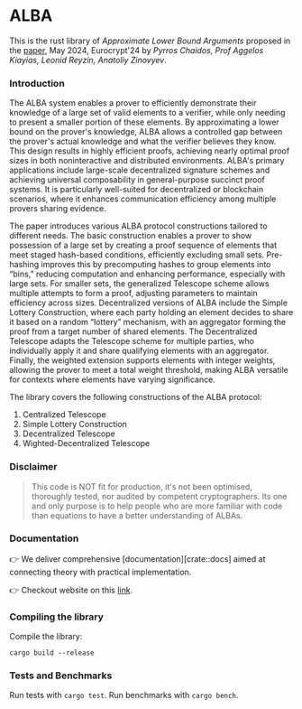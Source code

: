 # ALBA
This is the rust library of _Approximate Lower Bound Arguments_ proposed in the [paper](https://iohk.io/en/research/library/papers/approximate-lower-bound-arguments/), May 2024, Eurocrypt'24 by _Pyrros Chaidos, Prof Aggelos Kiayias, Leonid Reyzin, Anatoliy Zinovyev_.

### Introduction
The ALBA system enables a prover to efficiently demonstrate their knowledge of a large set of valid elements to a verifier, while only needing to present a smaller portion of these elements. By approximating a lower bound on the prover's knowledge, ALBA allows a controlled gap between the prover's actual knowledge and what the verifier believes they know. This design results in highly efficient proofs, achieving nearly optimal proof sizes in both noninteractive and distributed environments. ALBA's primary applications include large-scale decentralized signature schemes and achieving universal composability in general-purpose succinct proof systems. It is particularly well-suited for decentralized or blockchain scenarios, where it enhances communication efficiency among multiple provers sharing evidence.

The paper introduces various ALBA protocol constructions tailored to different needs. The basic construction enables a prover to show possession of a large set by creating a proof sequence of elements that meet staged hash-based conditions, efficiently excluding small sets. Pre-hashing improves this by precomputing hashes to group elements into “bins,” reducing computation and enhancing performance, especially with large sets. For smaller sets, the generalized Telescope scheme allows multiple attempts to form a proof, adjusting parameters to maintain efficiency across sizes. Decentralized versions of ALBA include the Simple Lottery Construction, where each party holding an element decides to share it based on a random “lottery” mechanism, with an aggregator forming the proof from a target number of shared elements. The Decentralized Telescope adapts the Telescope scheme for multiple parties, who individually apply it and share qualifying elements with an aggregator. Finally, the weighted extension supports elements with integer weights, allowing the prover to meet a total weight threshold, making ALBA versatile for contexts where elements have varying significance.

The library covers the following constructions of the ALBA protocol:
1. Centralized Telescope
2. Simple Lottery Construction
3. Decentralized Telescope
4. Wighted-Decentralized Telescope

### Disclaimer

> This code is NOT fit for production, it's not been optimised, thoroughly tested, nor audited by competent cryptographers.
> Its one and only purpose is to help people who are more familiar with code than equations to have a better understanding of ALBAs.

### Documentation
👉 We deliver comprehensive [documentation][crate::docs] aimed at connecting theory with practical implementation.

👉 Checkout website on this [link](https://alba.cardano-scaling.org).

### Compiling the library
Compile the library:
```shell
cargo build --release
```

### Tests and Benchmarks
Run tests with `cargo test`. Run benchmarks with `cargo bench`. 
